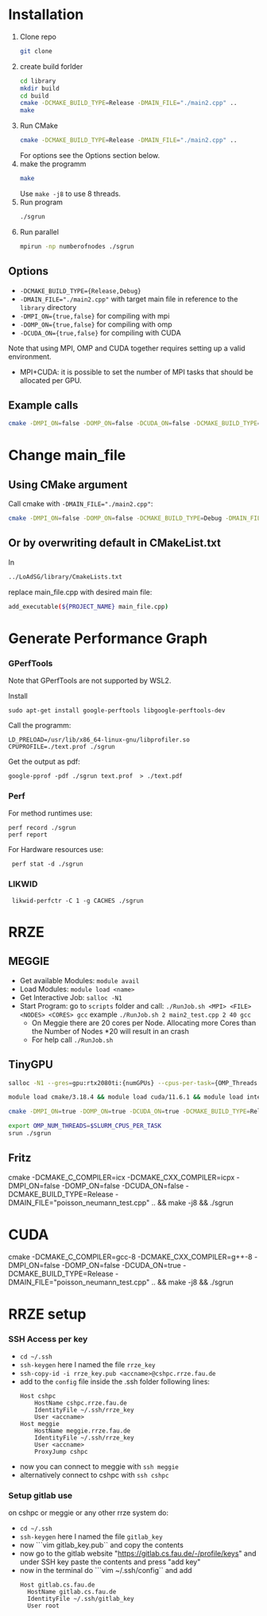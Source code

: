 # Installation

1. Clone repo
   ```sh
   git clone 
   ```
2. create build forlder
   ```sh
   cd library
   mkdir build
   cd build
   cmake -DCMAKE_BUILD_TYPE=Release -DMAIN_FILE="./main2.cpp" ..
   make
   ```
3. Run CMake
   ```sh
   cmake -DCMAKE_BUILD_TYPE=Release -DMAIN_FILE="./main2.cpp" ..
   ```
   For options see the Options section below.
5. make the programm
   ```sh
   make
   ```
   Use ``make -j8`` to use 8 threads.
6. Run program
   ```sh
   ./sgrun
   ```
7. Run parallel
   ```sh
   mpirun -np numberofnodes ./sgrun
   ```
## Options
 * ``-DCMAKE_BUILD_TYPE={Release,Debug}``
 * ``-DMAIN_FILE="./main2.cpp"`` with target main file in reference to the ``library`` directory
 * ``-DMPI_ON={true,false}`` for compiling with mpi
 * ``-DOMP_ON={true,false}`` for compiling with omp
 * ``-DCUDA_ON={true,false}`` for compiling with CUDA
  
  Note that using MPI, OMP and CUDA together requires setting up a valid environment.
* MPI+CUDA: it is possible to set the number of MPI tasks that should be allocated per GPU. 

## Example calls
   ```sh
   cmake -DMPI_ON=false -DOMP_ON=false -DCUDA_ON=false -DCMAKE_BUILD_TYPE=Release -DMAIN_FILE="./poisson_neumann_test.cpp" .. && make -j4 && ./sgrun 
   ```
# Change main_file
## Using CMake argument
Call cmake with ``-DMAIN_FILE="./main2.cpp"``:
   ```sh
   cmake -DMPI_ON=false -DOMP_ON=false -DCMAKE_BUILD_TYPE=Debug -DMAIN_FILE="./main2.cpp" ..
   ```
## Or by overwriting default in CMakeList.txt
   In
   ```sh
   ../LoAdSG/library/CmakeLists.txt
   ```
   replace main_file.cpp with desired main file:
   ```sh
   add_executable(${PROJECT_NAME} main_file.cpp)
   ```

# Generate Performance Graph
### GPerfTools
Note that GPerfTools are not supported by WSL2.

Install 
```
sudo apt-get install google-perftools libgoogle-perftools-dev
```
Call the programm:
```
LD_PRELOAD=/usr/lib/x86_64-linux-gnu/libprofiler.so CPUPROFILE=./text.prof ./sgrun
```
Get the output as pdf:
```
google-pprof -pdf ./sgrun text.prof  > ./text.pdf
```

### Perf

For method runtimes use:
```
perf record ./sgrun
perf report
```

For Hardware resources use:

```
 perf stat -d ./sgrun
```

### LIKWID
```
 likwid-perfctr -C 1 -g CACHES ./sgrun
 ```
# RRZE
## MEGGIE
* Get available Modules: `` module avail ``
* Load Modules: `` module load <name> ``
* Get Interactive Job: `` salloc -N1 ``
* Start Program: go to ``scripts`` folder and call: ``./RunJob.sh <MPI> <FILE> <NODES> <CORES> gcc`` example ``./RunJob.sh 2 main2_test.cpp 2 40 gcc``
  * On Meggie there are 20 cores per Node. Allocating more Cores than the Number of Nodes *20 will result in an crash
  * For help call  ``./RunJob.sh``

## TinyGPU
```sh
salloc -N1 --gres=gpu:rtx2080ti:{numGPUs} --cpus-per-task={OMP_Threads per MPI thread} --ntasks={numMPI_Threads} --partition=work

module load cmake/3.18.4 && module load cuda/11.6.1 && module load intelmpi/2019.8

cmake -DMPI_ON=true -DOMP_ON=true -DCUDA_ON=true -DCMAKE_BUILD_TYPE=Release -DMAIN_FILE="poisson_neumann_test.cpp" .. && make -j8

export OMP_NUM_THREADS=$SLURM_CPUS_PER_TASK
srun ./sgrun
```
## Fritz
 cmake -DCMAKE_C_COMPILER=icx -DCMAKE_CXX_COMPILER=icpx -DMPI_ON=false -DOMP_ON=false -DCUDA_ON=false -DCMAKE_BUILD_TYPE=Release -DMAIN_FILE="poisson_neumann_test.cpp" .. && make -j8 && ./sgrun  

# CUDA
cmake -DCMAKE_C_COMPILER=gcc-8 -DCMAKE_CXX_COMPILER=g++-8 -DMPI_ON=false -DOMP_ON=false -DCUDA_ON=true -DCMAKE_BUILD_TYPE=Release -DMAIN_FILE="poisson_neumann_test.cpp" .. && make -j8 && ./sgrun

# RRZE setup

### SSH Access per key
* `cd ~/.ssh`
* ``ssh-keygen`` here I named the file ``rrze_key``
* ``ssh-copy-id -i rrze_key.pub <accname>@cshpc.rrze.fau.de``
* add to the ``config`` file inside the .ssh folder following lines:
  ```ssh
  Host cshpc
      HostName cshpc.rrze.fau.de
      IdentityFile ~/.ssh/rrze_key
      User <accname>
  Host meggie
      HostName meggie.rrze.fau.de
      IdentityFile ~/.ssh/rrze_key
      User <accname>
      ProxyJump cshpc
  ```
* now you can connect to meggie with ``ssh meggie``
* alternatively connect to cshpc with ``ssh cshpc`` 
  
### Setup gitlab use
on cshpc or meggie or any other rrze system do:
* `cd ~/.ssh`
* ``ssh-keygen`` here I named the file ``gitlab_key``
* now ```vim gitlab_key.pub`` and copy the contents
* now go to the gitlab website "https://gitlab.cs.fau.de/-/profile/keys" and under SSH key paste the contents and press "add key"
* now in the terminal do ```vim ~/.ssh/config`` and add
    ```ssh
  Host gitlab.cs.fau.de
      HostName gitlab.cs.fau.de
      IdentityFile ~/.ssh/gitlab_key
      User root
  ``` 
